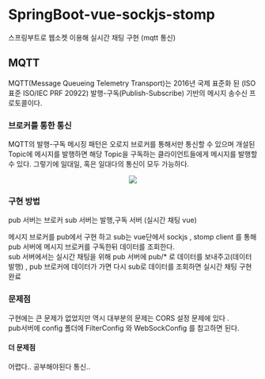 # SpringBoot-vue-sockjs-stomp
스프링부트로 웹소켓 이용해 실시간 채팅 구현 (mqtt 통신)

## MQTT
MQTT(Message Queueing Telemetry Transport)는 2016년 국제 표준화 된 (ISO 표준 ISO/IEC PRF 20922) 발행-구독(Publish-Subscribe) 기반의 메시지 송수신 프로토콜이다.

### 브로커를 통한 통신
MQTT의 발행-구독 메시징 패턴은 오로지 브로커를 통해서만 통신할 수 있으며 개설된 Topic에 메시지를 발행하면 해당 Topic을 구독하는 클라이언트들에게 메시지를 발행할 수 있다.
그렇기에 일대일, 혹은 일대다의 통신이 모두 가능하다.
<p align="center"><img src="https://miro.medium.com/max/1170/1*lKWgSNIYc1Pil5FFoAHMkA.png" /></p>

### 구현 방법
pub 서버는 브로커 
sub 서버는 발행,구독 서버 (실시간 채팅 vue)

메시지 브로커를 pub에서 구현 하고 sub는 vue단에서 sockjs , stomp client 를 통해 pub 서버에 메시지 브로커를 구독한뒤 데이터를 조회한다.<br />
sub 서버에서는 실시간 채팅을 위해 pub 서버에 pub/* 로 데이터를 보내주고(데이터 발행) , pub 브로커에 데이터가 가면 다시 sub로 데이터를 조회하면 실시간 채팅 구현 완료

### 문제점 
구현에는 큰 문제가 없었지만 역시 대부분의 문제는 CORS 설정 문제에 있다 .<br />
pub서버에 config 폴더에 FilterConfig 와 WebSockConfig 를 참고하면 된다.


#### 더 문제점 
어렵다.. 공부해야된다 통신..

